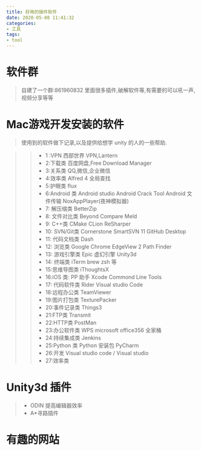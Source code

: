 ```yaml
---
title: 好用的插件软件
date: 2020-05-08 11:41:32
categories:
- 工具
tags:
- tool
---
```


# 软件群
> 自建了一个群:861960832 里面很多插件,破解软件等,有需要的可以吼一声,视频分享等等

# Mac游戏开发安装的软件

> 使用到的软件做下记录,以及提供给想学 unity 的人的一些帮助.

>> * 1 :VPN  西部世界 VPN,Lantern
>> * 2:下载类   百度网盘,Free Download Manager
>> * 3:关系类  QQ,微信,企业微信
>> * 4:效率类  Alfred 4 全局查找
>> * 5:护眼类  flux
>> * 6:Android 类   Android studio Android Crack Tool Android 文件传输 NoxAppPlayer(夜神模拟器)
>> * 7: 解压缩类 BetterZip
>> * 8: 文件对比类 Beyond Compare        Meld
>> * 9: C++类 CMake CLion ReSharper
>> * 10: SVN/Git类   Cornerstone     SmartSVN 11   GitHub Desktop
>> * 11:  代码文档类  Dash
>> * 12: 浏览类   Google Chrome            EdgeView 2         Path Finder
>> * 13: 游戏引擎类 Epic 虚幻引擎 Unity3d
>> * 14: 终端类   iTerm    brew   zsh 等
>> * 15:思维导图类  iThoughtsX
>> * 16:iOS 类: PP 助手  Xcode  Commond Line Tools
>> * 17: 代码软件类   Rider          Visual studio Code      
>> * 18:远程办公类    TeamViewer
>> * 19:图片打包类    TexturePacker
>> * 20:事件记录类    Things3
>> * 21:FTP类   Transmit
>> * 22:HTTP类  PostMan
>> * 23:办公软件类  WPS microsoft office356 全家桶
>> * 24:持续集成类 Jenkins
>> * 25:Python 类 Python 安装包 PyCharm
>> * 26:开发 Visual studio code / Visual studio
>> * 27:效率类

# Unity3d 插件
> * ODIN 提高编辑器效率
> * A*寻路插件

# 有趣的网站
